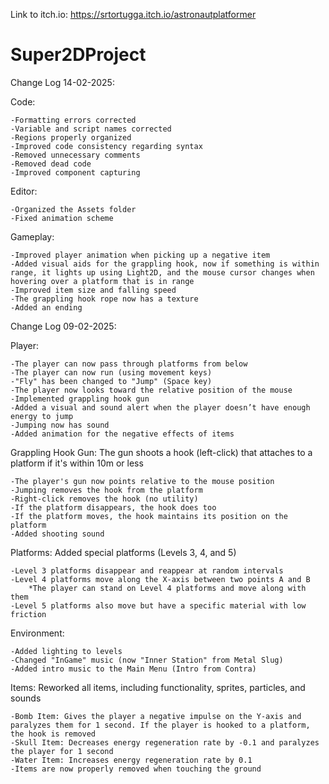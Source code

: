 Link to itch.io: https://srtortugga.itch.io/astronautplatformer

# Super2DProject
Change Log 14-02-2025:

Code:

    -Formatting errors corrected
    -Variable and script names corrected
    -Regions properly organized
    -Improved code consistency regarding syntax
    -Removed unnecessary comments
    -Removed dead code
    -Improved component capturing

Editor:

    -Organized the Assets folder
    -Fixed animation scheme

Gameplay:

    -Improved player animation when picking up a negative item
    -Added visual aids for the grappling hook, now if something is within range, it lights up using Light2D, and the mouse cursor changes when hovering over a platform that is in range
    -Improved item size and falling speed
    -The grappling hook rope now has a texture
    -Added an ending

Change Log 09-02-2025:

Player:

    -The player can now pass through platforms from below
    -The player can now run (using movement keys)
    -"Fly" has been changed to "Jump" (Space key)
    -The player now looks toward the relative position of the mouse
    -Implemented grappling hook gun
    -Added a visual and sound alert when the player doesn’t have enough energy to jump
    -Jumping now has sound
    -Added animation for the negative effects of items

Grappling Hook Gun: The gun shoots a hook (left-click) that attaches to a platform if it's within 10m or less

    -The player's gun now points relative to the mouse position
    -Jumping removes the hook from the platform
    -Right-click removes the hook (no utility)
    -If the platform disappears, the hook does too
    -If the platform moves, the hook maintains its position on the platform
    -Added shooting sound

Platforms: Added special platforms (Levels 3, 4, and 5)

    -Level 3 platforms disappear and reappear at random intervals
    -Level 4 platforms move along the X-axis between two points A and B
        *The player can stand on Level 4 platforms and move along with them
    -Level 5 platforms also move but have a specific material with low friction

Environment:

    -Added lighting to levels
    -Changed "InGame" music (now "Inner Station" from Metal Slug)
    -Added intro music to the Main Menu (Intro from Contra)

Items: Reworked all items, including functionality, sprites, particles, and sounds

    -Bomb Item: Gives the player a negative impulse on the Y-axis and paralyzes them for 1 second. If the player is hooked to a platform, the hook is removed
    -Skull Item: Decreases energy regeneration rate by -0.1 and paralyzes the player for 1 second
    -Water Item: Increases energy regeneration rate by 0.1
    -Items are now properly removed when touching the ground

